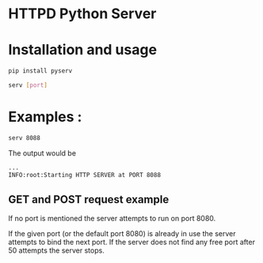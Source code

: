 # HTTPD Python Server

# Installation and usage 

```python
pip install pyserv
```
```bash
serv [port]
```

# Examples :

```bash
serv 8088
```
The output would be 
```bash
...
INFO:root:Starting HTTP SERVER at PORT 8088
```

## GET and POST request example


If no port is mentioned the server attempts to run on port 8080. 

If the given port (or the default port 8080) is already in use the server attempts to bind the next port. If the server does not find any free port after 50 attempts the server stops.


